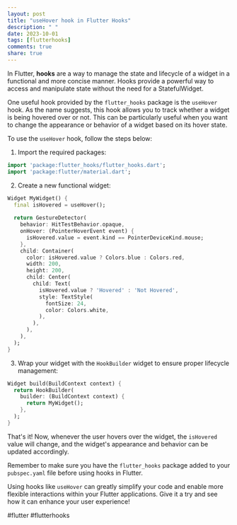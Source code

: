 ```yaml
---
layout: post
title: "useHover hook in Flutter Hooks"
description: " "
date: 2023-10-01
tags: [flutterhooks]
comments: true
share: true
---
```


In Flutter, **hooks** are a way to manage the state and lifecycle of a widget in a functional and more concise manner. Hooks provide a powerful way to access and manipulate state without the need for a StatefulWidget.

One useful hook provided by the `flutter_hooks` package is the `useHover` hook. As the name suggests, this hook allows you to track whether a widget is being hovered over or not. This can be particularly useful when you want to change the appearance or behavior of a widget based on its hover state.

To use the `useHover` hook, follow the steps below:

1. Import the required packages:
```dart
import 'package:flutter_hooks/flutter_hooks.dart';
import 'package:flutter/material.dart';
```

2. Create a new functional widget:
```dart
Widget MyWidget() {
  final isHovered = useHover();
  
  return GestureDetector(
    behavior: HitTestBehavior.opaque,
    onHover: (PointerHoverEvent event) {
      isHovered.value = event.kind == PointerDeviceKind.mouse;
    },
    child: Container(
      color: isHovered.value ? Colors.blue : Colors.red,
      width: 200,
      height: 200,
      child: Center(
        child: Text(
          isHovered.value ? 'Hovered' : 'Not Hovered',
          style: TextStyle(
            fontSize: 24,
            color: Colors.white,
          ),
        ),
      ),
    ),
  );
}
```

3. Wrap your widget with the `HookBuilder` widget to ensure proper lifecycle management:
```dart
Widget build(BuildContext context) {
  return HookBuilder(
    builder: (BuildContext context) {
      return MyWidget();
    },
  );
}
```

That's it! Now, whenever the user hovers over the widget, the `isHovered` value will change, and the widget's appearance and behavior can be updated accordingly.

Remember to make sure you have the `flutter_hooks` package added to your `pubspec.yaml` file before using hooks in Flutter.

Using hooks like `useHover` can greatly simplify your code and enable more flexible interactions within your Flutter applications. Give it a try and see how it can enhance your user experience!

#flutter #flutterhooks